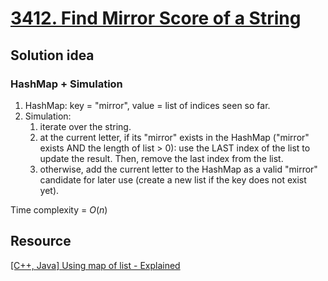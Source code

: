 # [3412. Find Mirror Score of a String](https://leetcode.com/problems/find-mirror-score-of-a-string/description/)

## Solution idea
### HashMap + Simulation
1. HashMap: key = "mirror", value = list of indices seen so far.
2. Simulation:
    1. iterate over the string.
    2. at the current letter, if its "mirror" exists in the HashMap ("mirror" exists AND the length of list > 0): use the LAST index of the list to update the result. Then, remove the last index from the list.
    3. otherwise, add the current letter to the HashMap as a valid "mirror" candidate for later use (create a new list if the key does not exist yet).

Time complexity = $O(n)$

## Resource
[[C++, Java] Using map of list - Explained](https://leetcode.com/problems/find-mirror-score-of-a-string/solutions/6232184/c-java-using-map-of-list-explained/)
